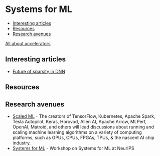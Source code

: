 # Systems for ML

- [Interesting articles](#interesting-articles)
- [Resources](#resources)
- [Research avenues](#research-avenues)

[All about accelerators](./accelerators.md)

## Interesting articles

- [Future of sparsity in DNN](https://www.sigarch.org/the-future-of-sparsity-in-deep-neural-networks/)

## Resources

## Research avenues

- [Scaled ML](http://scaledml.org/) - The creators of TensorFlow, Kubernetes, Apache Spark, Tesla Autopilot, Keras, Horovod, Allen AI, Apache Arrow, MLPerf, OpenAI, Matroid, and others will lead discussions about running and scaling machine learning algorithms on a variety of computing platforms, such as GPUs, CPUs, FPGAs, TPUs, & the nascent AI chip industry.
- [Systems for ML](http://learningsys.org/neurips19/) - Workshop on Systems for ML at NeurIPS